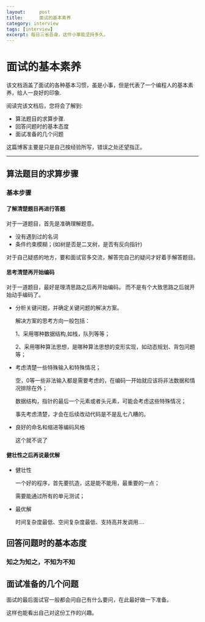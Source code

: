 ```yaml
---
layout:     post
title:      面试的基本素养
category: interview
tags: [interview]
excerpt: 每日三省吾身，这件小事能坚持多久。
---
```



面试的基本素养
=======

该文档涵盖了面试的各种基本习惯，虽是小事，但是代表了一个编程人的基本素养，给人一良好的印象.

阅读完该文档后，您将会了解到:

* 算法题目的求算步骤.
* 回答问题时的基本态度
* 面试准备的几个问题

这篇博客主要是只是自己按经验所写，错误之处还望指正。

--------------------------------------------------------------------------------

算法题目的求算步骤
----------

### 基本步骤

#### 了解清楚题目再进行答题

对于一道题目，首先是准确理解题意。

- 没有遇到过的名词
- 条件约束模糊；(如树是否是二叉树，是否有反向指针)

对于自己疑惑的地方，要和面试官多交流，解答完自己的疑问才好着手解答题目。

#### 思考清楚再开始编码

对于一道题目，最好是理清思路之后再开始编码。 而不是有个大致思路之后就开始动手编码了。

- 分析关键问题，并确定关键问题的解决方案。

    解决方案的思考方向一般包括： 

    1、采用哪种数据结构,如栈，队列等等；

    2、采用哪种算法思想，是哪种算法思想的变形实现，如动态规划、背包问题等；

- 考虑清楚一些特殊输入和特殊情况；

    空，0等一些非法输入都是需要考虑的，在编码一开始就应该将非法数据和情况排除在外；

    数据结构，指针的最后一个元素或者头元素，可能会考虑这些特殊情况；

    事先考虑清楚，才会在后续改动代码是不是乱七八糟的。

- 良好的命名和缩进等编码风格

    这个就不说了

#### 健壮性之后再说最优解

- 健壮性

    一个好的程序，首先要抗造，这是能不能用，最重要的一点；

    需要能通过所有的单元测试；

- 最优解

    时间复杂度最低、空间复杂度最低、支持高并发调用....

回答问题时的基本态度
----------

### 知之为知之，不知为不知

面试准备的几个问题
----------

面试的最后面试官一般都会问自己有什么要问，在此最好做一下准备。

这样也能看出自己对这份工作的兴趣。

